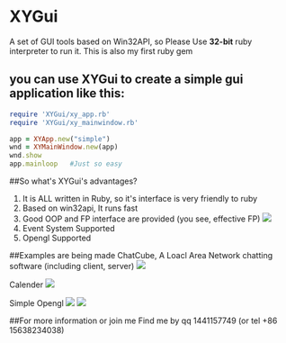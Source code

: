 # XYGui

A set of GUI tools based on Win32API, so Please Use **32-bit** ruby interpreter to run it. This is also my first ruby gem

## you can use XYGui to create a simple gui application like this:
```ruby
require 'XYGui/xy_app.rb'
require 'XYGui/xy_mainwindow.rb'

app = XYApp.new("simple")
wnd = XYMainWindow.new(app)
wnd.show
app.mainloop   #Just so easy
```

##So what's XYGui's advantages?
1. It is ALL written in Ruby, so it's interface is very friendly to ruby
2. Based on win32api, It runs fast
3. Good OOP and FP interface are provided (you see, effective FP)
![](http://i3.piimg.com/8d90ea26799f990d.png)
4. Event System Supported
5. Opengl Supported

##Examples are being made
ChatCube, A Loacl Area Network chatting software (including client, server)
![](http://i3.piimg.com/e19aacc36aca1a54.png)

Calender 
![](http://i3.piimg.com/5fb28465529b6993.png)

Simple Opengl
![](http://i3.piimg.com/e639abd1ea8f1db0.png)
![](http://i4.piimg.com/2de964225c6b09e5.png)

##For more information or join me
Find me by qq 1441157749 (or tel +86 15638234038)